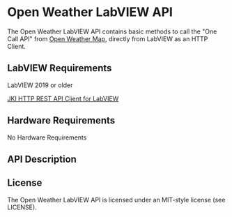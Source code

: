 # Open Weather LabVIEW API
The Open Weather LabVIEW API contains basic methods to call the "One Call API" from [Open Weather Map](openweathermap.org), directly from LabVIEW as an HTTP Client.

## LabVIEW Requirements

LabVIEW 2019 or older

[JKI HTTP REST API Client for LabVIEW](https://resources.jki.net/http-rest-api-client-for-labview)

## Hardware Requirements

No Hardware Requirements

## API Description



## License

The Open Weather LabVIEW API is licensed under an MIT-style license (see LICENSE).

